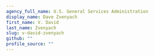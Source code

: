 ```yaml
---
agency_full_name: U.S. General Services Administration
display_name: Dave Zvenyach
first_name: V. David
last_name: Zvenyach
slug: v-david-zvenyach
github: ""
profile_source: ""
---
```

